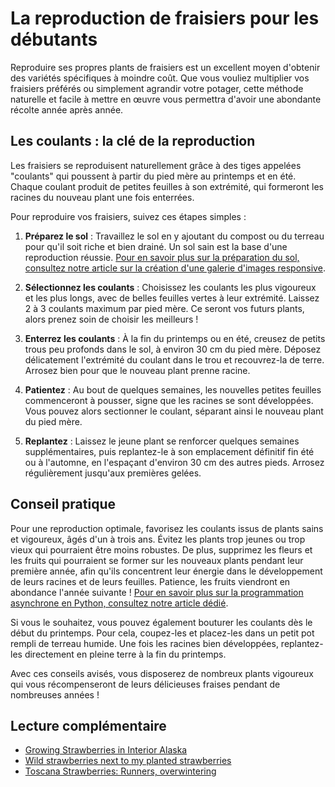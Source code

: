 # La reproduction de fraisiers pour les débutants

Reproduire ses propres plants de fraisiers est un excellent moyen d'obtenir des variétés spécifiques à moindre coût. Que vous vouliez multiplier vos fraisiers préférés ou simplement agrandir votre potager, cette méthode naturelle et facile à mettre en œuvre vous permettra d'avoir une abondante récolte année après année.  

## Les coulants : la clé de la reproduction

Les fraisiers se reproduisent naturellement grâce à des tiges appelées "coulants" qui poussent à partir du pied mère au printemps et en été. Chaque coulant produit de petites feuilles à son extrémité, qui formeront les racines du nouveau plant une fois enterrées. 

Pour reproduire vos fraisiers, suivez ces étapes simples :

1. **Préparez le sol** : Travaillez le sol en y ajoutant du compost ou du terreau pour qu'il soit riche et bien drainé. Un sol sain est la base d'une reproduction réussie. [Pour en savoir plus sur la préparation du sol, consultez notre article sur la création d'une galerie d'images responsive](https://tim-tek.com/responsive-image-gallery).

2. **Sélectionnez les coulants** : Choisissez les coulants les plus vigoureux et les plus longs, avec de belles feuilles vertes à leur extrémité. Laissez 2 à 3 coulants maximum par pied mère. Ce seront vos futurs plants, alors prenez soin de choisir les meilleurs !

3. **Enterrez les coulants** : À la fin du printemps ou en été, creusez de petits trous peu profonds dans le sol, à environ 30 cm du pied mère. Déposez délicatement l'extrémité du coulant dans le trou et recouvrez-la de terre. Arrosez bien pour que le nouveau plant prenne racine.

4. **Patientez** : Au bout de quelques semaines, les nouvelles petites feuilles commenceront à pousser, signe que les racines se sont développées. Vous pouvez alors sectionner le coulant, séparant ainsi le nouveau plant du pied mère. 

5. **Replantez** : Laissez le jeune plant se renforcer quelques semaines supplémentaires, puis replantez-le à son emplacement définitif fin été ou à l'automne, en l'espaçant d'environ 30 cm des autres pieds. Arrosez régulièrement jusqu'aux premières gelées.

## Conseil pratique  

Pour une reproduction optimale, favorisez les coulants issus de plants sains et vigoureux, âgés d'un à trois ans. Évitez les plants trop jeunes ou trop vieux qui pourraient être moins robustes. De plus, supprimez les fleurs et les fruits qui pourraient se former sur les nouveaux plants pendant leur première année, afin qu'ils concentrent leur énergie dans le développement de leurs racines et de leurs feuilles. Patience, les fruits viendront en abondance l'année suivante ! [Pour en savoir plus sur la programmation asynchrone en Python, consultez notre article dédié](https://tim-tek.com/async-python).

Si vous le souhaitez, vous pouvez également bouturer les coulants dès le début du printemps. Pour cela, coupez-les et placez-les dans un petit pot rempli de terreau humide. Une fois les racines bien développées, replantez-les directement en pleine terre à la fin du printemps.

Avec ces conseils avisés, vous disposerez de nombreux plants vigoureux qui vous récompenseront de leurs délicieuses fraises pendant de nombreuses années !

## Lecture complémentaire

- [Growing Strawberries in Interior Alaska](https://ask2.extension.org/kb/faq.php?id=770663)  
- [Wild strawberries next to my planted strawberries](https://ask2.extension.org/kb/faq.php?id=340914)
- [Toscana Strawberries: Runners, overwintering](https://ask2.extension.org/kb/faq.php?id=580985)